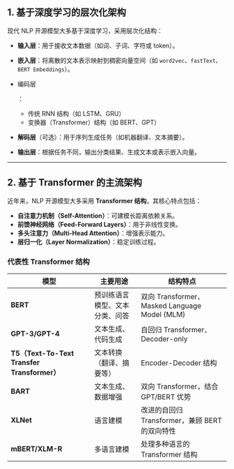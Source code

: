 ## 1. **基于深度学习的层次化架构**

现代 NLP 开源模型大多基于深度学习，采用层次化结构：

- **输入层**：用于接收文本数据（如词、子词、字符或 token）。

- **嵌入层**：将离散的文本表示映射到稠密向量空间（如 `word2vec`、`fastText`、`BERT Embeddings`）。

- 编码层

  ：

  - 传统 RNN 结构（如 LSTM、GRU）
  - 变换器（Transformer）结构（如 BERT、GPT）

- **解码层**（可选）：用于序列生成任务（如机器翻译、文本摘要）。

- **输出层**：根据任务不同，输出分类结果、生成文本或表示嵌入向量。

------

## 2. **基于 Transformer 的主流架构**

近年来，NLP 开源模型大多采用 **Transformer 结构**，其核心特点包括：

- **自注意力机制（Self-Attention）**：可建模长距离依赖关系。
- **前馈神经网络（Feed-Forward Layers）**：用于非线性变换。
- **多头注意力（Multi-Head Attention）**：增强表示能力。
- **层归一化（Layer Normalization）**：稳定训练过程。

### **代表性 Transformer 结构**

| 模型                                        | 主要用途                       | 结构特点                                       |
| ------------------------------------------- | ------------------------------ | ---------------------------------------------- |
| **BERT**                                    | 预训练语言模型、文本分类、问答 | 双向 Transformer、Masked Language Model (MLM)  |
| **GPT-3/GPT-4**                             | 文本生成、代码生成             | 自回归 Transformer、Decoder-only               |
| **T5（Text-To-Text Transfer Transformer）** | 文本转换（翻译、摘要等）       | Encoder-Decoder 结构                           |
| **BART**                                    | 文本生成、数据增强             | 双向 Transformer，结合 GPT/BERT 优势           |
| **XLNet**                                   | 语言建模                       | 改进的自回归 Transformer，兼顾 BERT 的双向特性 |
| **mBERT/XLM-R**                             | 多语言建模                     | 处理多种语言的 Transformer 结构                |

